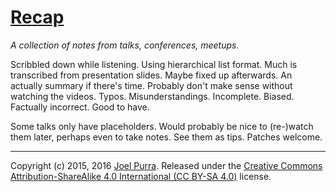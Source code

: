 # [Recap](https://github.com/joelpurra/recap)

*A collection of notes from talks, conferences, meetups.*

Scribbled down while listening. Using hierarchical list format. Much is transcribed from presentation slides. Maybe fixed up afterwards. An actually summary if there's time. Probably don't make sense without watching the videos. Typos. Misunderstandings. Incomplete. Biased. Factually incorrect. Good to have.

Some talks only have placeholders. Would probably be nice to (re-)watch them later, perhaps even to take notes. See them as tips. Patches welcome.



---

Copyright (c) 2015, 2016 [Joel Purra](http://joelpurra.com/). Released under the [Creative Commons Attribution-ShareAlike 4.0 International (CC BY-SA 4.0)](https://creativecommons.org/licenses/by-sa/4.0/) license.
